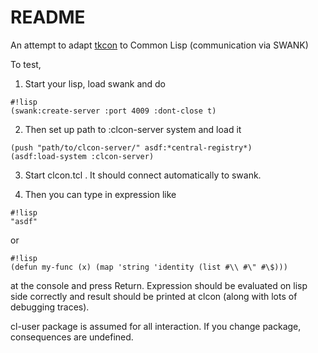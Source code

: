 # README #

An attempt to adapt [tkcon](http://tkcon.sourceforge.net/) to Common Lisp (communication via SWANK)

To test, 
1. Start your lisp, load swank and do 

```
#!lisp
(swank:create-server :port 4009 :dont-close t)
```

2. Then set up path to :clcon-server system and load it
```
(push "path/to/clcon-server/" asdf:*central-registry*)
(asdf:load-system :clcon-server)
```

3. Start clcon.tcl . It should connect automatically to swank. 

4. Then you can type in expression like 

```
#!lisp
"asdf"
```
or
```
#!lisp
(defun my-func (x) (map 'string 'identity (list #\\ #\" #\$)))
```

at the console and press Return. Expression should be evaluated on lisp side correctly
and result should be printed at clcon (along with lots of debugging traces). 

cl-user package is assumed for all interaction. If you change package, consequences are undefined.